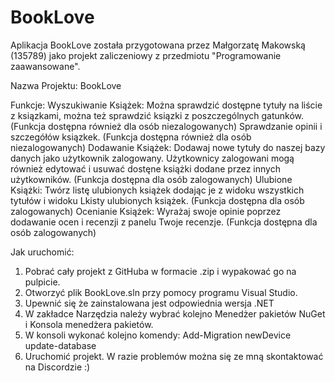 # BookLove
Aplikacja BookLove została przygotowana przez Małgorzatę Makowską (135789) jako projekt zaliczeniowy z przedmiotu "Programowanie zaawansowane".

Nazwa Projektu: BookLove

Funkcje:
Wyszukiwanie Książek: Można sprawdzić dostępne tytuły na liście z ksiązkami, można też sprawdzić ksiązki z poszczególnych gatunków. (Funkcja dostępna również dla osób niezalogowanych)
Sprawdzanie opinii i szczegółów ksiązkek. (Funkcja dostępna również dla osób niezalogowanych)
Dodawanie Książek: Dodawaj nowe tytuły do naszej bazy danych jako użytkownik zalogowany. Użytkownicy zalogowani mogą również edytować i usuwać dostęne książki dodane przez innych użytkowników. (Funkcja dostępna dla osób zalogowanych)
Ulubione Książki: Twórz listę ulubionych książek dodając je z widoku wszystkich tytułów i widoku Lkisty ulubionych książek. (Funkcja dostępna dla osób zalogowanych)
Ocenianie Książek: Wyrażaj swoje opinie poprzez dodawanie ocen i recenzji z panelu Twoje recenzje. (Funkcja dostępna dla osób zalogowanych)

Jak uruchomić:
1. Pobrać cały projekt z GitHuba w formacie .zip i wypakować go na pulpicie.
2. Otworzyć plik BookLove.sln przy pomocy programu Visual Studio.
3. Upewnić się że zainstalowana jest odpowiednia wersja .NET
4. W zakładce Narzędzia należy wybrać kolejno Menedżer pakietów NuGet i Konsola menedżera pakietów. 
5. W konsoli wykonać kolejno komendy: 
    Add-Migration newDevice
    update-database
6. Uruchomić projekt. W razie problemów można się ze mną skontaktować na Discordzie :)
